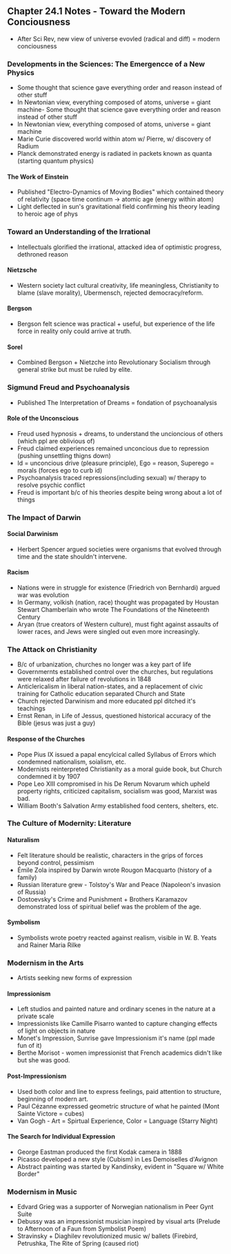 ## Chapter 24.1 Notes - Toward the Modern Conciousness
- After Sci Rev, new view of universe evovled (radical and diff) = modern conciousness
### Developments in the Sciences: The Emergencce of a New Physics
- Some thought that science gave everything order and reason instead of other stuff
- In Newtonian view, everything composed of atoms, universe = giant machine- Some thought that science gave everything order and reason instead of other stuff
- In Newtonian view, everything composed of atoms, universe = giant machine
- Marie Curie discovered world within atom w/ Pierre, w/ discovery of Radium
- Planck demonstrated energy is radiated in packets known as quanta (starting quantum physics)
#### The Work of Einstein
- Published "Electro-Dynamics of Moving Bodies" which contained theory of relativity (space time continum -> atomic age (energy within atom)
- Light deflected in sun's gravitational field confirming his theory leading to heroic age of phys
### Toward an Understanding of the Irrational
- Intellectuals glorified the irrational, attacked idea of optimistic progress, dethroned reason
#### Nietzsche
- Western society lact cultural creativity, life meaningless, Christianity to blame (slave morality), Ubermensch, rejected democracy/reform.
#### Bergson
- Bergson felt science was practical + useful, but experience of the life force in reality only could arrive at truth.
#### Sorel
- Combined Bergson + Nietzche into Revolutionary Socialism through general strike but must be ruled by elite.
### Sigmund Freud and Psychoanalysis
- Published The Interpretation of Dreams = fondation of psychoanalysis
#### Role of the Unconscious
- Freud used hypnosis + dreams, to understand the uncioncious of others (which ppl are oblivious of)
- Freud claimed experiences remained unconcious due to repression (pushing unsettling thigns down)
- Id = unconcious drive (pleasure principle), Ego = reason, Superego = morals (forces ego to curb id)
- Psychoanalysis traced repressions(including sexual) w/ therapy to resolve psychic conflict
- Freud is important b/c of his theories despite being wrong about a lot of things
### The Impact of Darwin
#### Social Darwinism
- Herbert Spencer argued societies were organisms that evolved through time and the state shouldn't intervene.
#### Racism
- Nations were in struggle for existence (Friedrich von Bernhardi) argued war was evolution
- In Germany, volkish (nation, race) thought was propagated by Houstan Stewart Chamberlain who wrote The Foundations of the Nineteenth Century
- Aryan (true creators of Western culture), must fight against assaults of lower races, and Jews were singled out even more increasingly.
### The Attack on Christianity
- B/c of urbanization, churches no longer was a key part of life
- Governmernts established control over the churches, but regulations were relaxed after failure of revolutions in 1848
- Anticlericalism in liberal nation-states, and a replacement of civic training for Catholic education separated Church and State
- Church rejected Darwinism and more educated ppl ditched it's teachings
- Ernst Renan, in Life of Jessus, questioned historical accuracy of the Bible (jesus was just a guy)
#### Response of the Churches
- Pope Pius IX issued a papal encylcical called Syllabus of Errors which condemned nationalism, soialism, etc.
- Modernists reinterpreted Christianity as a moral guide book, but Church condemned it by 1907
- Pope Leo XIII compromised in his De Rerum Novarum which upheld property rights, criticized capitalism, socialism was good, Marxist was bad.
- William Booth's Salvation Army established food centers, shelters, etc.
### The Culture of Modernity: Literature
#### Naturalism
- Felt literature should be realistic, characters in the grips of forces beyond control, pessimism
- Émile Zola inspired by Darwin wrote Rougon Macquarto (history of a family)
- Russian literature grew - Tolstoy's War and Peace (Napoleon's invasion of Russia)
- Dostoevsky's Crime and Punishment + Brothers Karamazov demonstrated loss of spiritual belief was the problem of the age.
#### Symbolism
- Symbolists wrote poetry reacted against realism, visible in W. B. Yeats and Rainer Maria Rilke
### Modernism in the Arts
- Artists seeking new forms of expression
#### Impressionism
- Left studios and painted nature and ordinary scenes in the nature at a private scale
- Impressionists like Camille Pisarro wanted to capture changing effects of light on objects in nature
- Monet's Impression, Sunrise gave Impressionism it's name (ppl made fun of it)
- Berthe Morisot - women impressionist that French academics didn't like but she was good.
#### Post-Impressionism
- Used both color and line to express feelings, paid attention to structure, beginning of modern art.
- Paul Cézanne expressed geometric structure of what he painted (Mont Sainte Victore = cubes)
- Van Gogh - Art = Spirtual Experience, Color = Language (Starry Night)
#### The Search for Individual Expression
- George Eastman produced the first Kodak camera in 1888
- Picasso developed a new style (Cubism) in Les Demoiselles d'Avignon
- Abstract painting was started by Kandinsky, evident in "Square w/ White Border"
### Modernism in Music
- Edvard Grieg was a supporter of Norwegian nationalism in Peer Gynt Suite
- Debussy was an impressionist musician inspired by visual arts (Prelude to Afternoon of a Faun from Symbolist Poem)
- Stravinsky + Diaghilev revolutionized music w/ ballets (Firebird, Petrushka, The Rite of Spring (caused riot)
